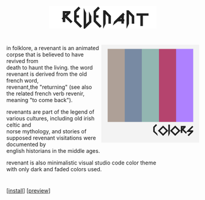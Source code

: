<p align="center"><img src="./resources/banner.png"></p>

#

<img align="right" height="256" width="256" src="./resources/colors.png">

in folklore, a revenant is an animated corpse that is believed to have revived from  
death to haunt the living. the word revenant is derived from the old french word,  
revenant,the "returning" (see also the related french verb revenir, meaning "to come back").  

revenants are part of the legend of various cultures, including old irish celtic and  
norse mythology, and stories of supposed revenant visitations were documented by  
english historians in the middle ages.  

revenant is also minimalistic visual studio code color theme  
with only dark and faded colors used.  

#

[[install](https://marketplace.visualstudio.com/items?itemName=zxv77.revenant)]
[[preview](https://github.com/zxv77/revenant/blob/master/resources/preview.png)]

